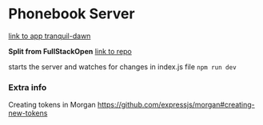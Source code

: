 # Phonebook Server
[link to app tranquil-dawn](https://tranquil-dawn-70493.herokuapp.com/)

**Split from FullStackOpen** 
[link to repo](https://github.com/llewellyndsouza/FullStackOpen.git)


starts the server and watches for changes in index.js file
`npm run dev`

### Extra info

Creating tokens in Morgan
https://github.com/expressjs/morgan#creating-new-tokens